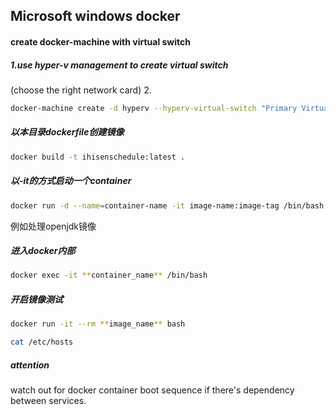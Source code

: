 ## Microsoft windows docker 

#### create docker-machine with virtual switch

##### 1.use hyper-v management to create virtual switch

(choose the right network card)
2.

```bash
docker-machine create -d hyperv --hyperv-virtual-switch "Primary Virtual Switch" default
```

##### 以本目录dockerfile创建镜像

```bash
docker build -t ihisenschedule:latest .
```



##### 以-it的方式启动一个container

```bash
docker run -d --name=container-name -it image-name:image-tag /bin/bash
```

例如处理openjdk镜像





##### 进入docker内部

```bash
docker exec -it **container_name** /bin/bash
```

##### 开启镜像测试

```bash
docker run -it --rm **image_name** bash
```

```bash
cat /etc/hosts
```

##### attention

watch out for docker container boot sequence if there's dependency between services.